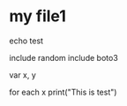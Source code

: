 # my file1

echo test

include random
include boto3

var x, y

for each x
  print("This is test")



